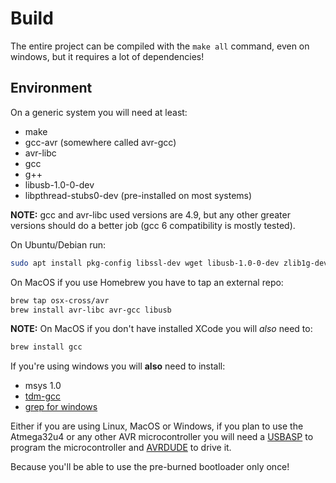 # Build

The entire project can be compiled with the `make all` command, even on windows, but it requires a lot of dependencies!


## Environment

On a generic system you will need at least:

* make
* gcc-avr (somewhere called avr-gcc)
* avr-libc
* gcc
* g++
* libusb-1.0-0-dev
* libpthread-stubs0-dev (pre-installed on most systems)

__NOTE:__ gcc and avr-libc used versions are 4.9, but any other greater versions
should do a better job (gcc 6 compatibility is mostly tested).

On Ubuntu/Debian run:

```sh
sudo apt install pkg-config libssl-dev wget libusb-1.0-0-dev zlib1g-dev unzip openssh-client unzip tar maven gcc g++ gcc-avr avr-libc binutils-avr make
```

On MacOS if you use Homebrew you have to tap an external repo:
```sh
brew tap osx-cross/avr
brew install avr-libc avr-gcc libusb
```
__NOTE:__ On MacOS if you don't have installed XCode you will *also* need to:
```sh
brew install gcc
```

If you're using windows you will **also** need to install:

* msys 1.0
* [tdm-gcc](http://tdm-gcc.tdragon.net/)
* [grep for windows](http://www.wingrep.com/)

Either if you are using Linux, MacOS or Windows, if you plan to use the Atmega32u4 or any other
AVR microcontroller you will need a [USBASP](http://www.fischl.de/usbasp/) to program the microcontroller and [AVRDUDE](http://www.nongnu.org/avrdude/) to drive it.

Because you'll be able to use the pre-burned bootloader only once!
